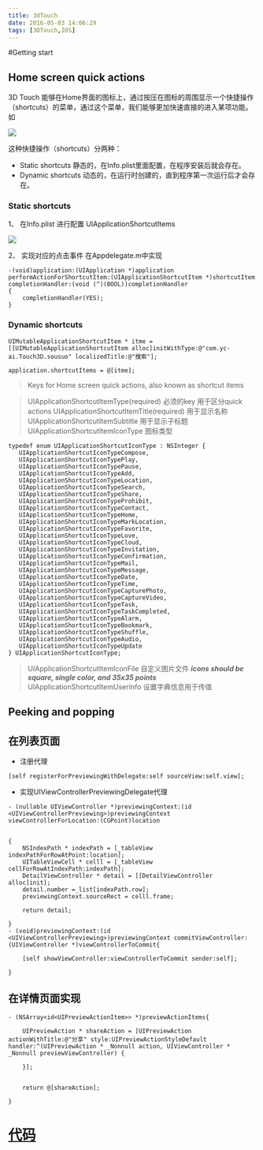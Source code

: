 ```yaml
---
title: 3dTouch
date: 2016-05-03 14:06:29
tags: [3DTouch,IOS]
---
```


#Getting start

## Home screen quick actions
3D Touch 能够在Home界面的图标上，通过按压在图标的周围显示一个快捷操作（shortcuts）的菜单，通过这个菜单，我们能够更加快速直接的进入某项功能。
如

![](https://developer.apple.com/library/ios/documentation/UserExperience/Conceptual/Adopting3DTouchOniPhone/Art/maps_directions_home_2x.png)

这种快捷操作（shortcuts）分两种：

* Static shortcuts 静态的，在Info.plist里面配置，在程序安装后就会存在。
* Dynamic shortcuts 动态的，在运行时创建的，直到程序第一次运行后才会存在。


### Static shortcuts


1、 在Info.plist 进行配置 UIApplicationShortcutItems

![](https://developer.apple.com/library/ios/documentation/General/Reference/InfoPlistKeyReference/Art/UIApplicationShortcutItems_plist_editor_2x.png)


2、 实现对应的点击事件
在Appdelegate.m中实现
 
```
-(void)application:(UIApplication *)application performActionForShortcutItem:(UIApplicationShortcutItem *)shortcutItem completionHandler:(void (^)(BOOL))completionHandler
{
    completionHandler(YES);
}
```
### Dynamic shortcuts

```
UIMutableApplicationShortcutItem * itme = [[UIMutableApplicationShortcutItem alloc]initWithType:@"com.yc-ai.Touch3D.sousuo" localizedTitle:@"搜索"];
        
application.shortcutItems = @[itme];

```
>Keys for Home screen quick actions, also known as shortcut items

>UIApplicationShortcutItemType(required)  必须的key 用于区分quick actions
>UIApplicationShortcutItemTitle(required) 用于显示名称
>UIApplicationShortcutItemSubtitle        用于显示子标题
>UIApplicationShortcutItemIconType        图标类型

```
typedef enum UIApplicationShortcutIconType : NSInteger {
   UIApplicationShortcutIconTypeCompose,
   UIApplicationShortcutIconTypePlay,
   UIApplicationShortcutIconTypePause,
   UIApplicationShortcutIconTypeAdd,
   UIApplicationShortcutIconTypeLocation,
   UIApplicationShortcutIconTypeSearch,
   UIApplicationShortcutIconTypeShare,
   UIApplicationShortcutIconTypeProhibit,
   UIApplicationShortcutIconTypeContact,
   UIApplicationShortcutIconTypeHome,
   UIApplicationShortcutIconTypeMarkLocation,
   UIApplicationShortcutIconTypeFavorite,
   UIApplicationShortcutIconTypeLove,
   UIApplicationShortcutIconTypeCloud,
   UIApplicationShortcutIconTypeInvitation,
   UIApplicationShortcutIconTypeConfirmation,
   UIApplicationShortcutIconTypeMail,
   UIApplicationShortcutIconTypeMessage,
   UIApplicationShortcutIconTypeDate,
   UIApplicationShortcutIconTypeTime,
   UIApplicationShortcutIconTypeCapturePhoto,
   UIApplicationShortcutIconTypeCaptureVideo,
   UIApplicationShortcutIconTypeTask,
   UIApplicationShortcutIconTypeTaskCompleted,
   UIApplicationShortcutIconTypeAlarm,
   UIApplicationShortcutIconTypeBookmark,
   UIApplicationShortcutIconTypeShuffle,
   UIApplicationShortcutIconTypeAudio,
   UIApplicationShortcutIconTypeUpdate 
} UIApplicationShortcutIconType;

```
>UIApplicationShortcutItemIconFile 自定义图片文件 ***icons should be square, single color, and 35x35 points*** 
>UIApplicationShortcutItemUserInfo 设置字典信息用于传值


## Peeking and popping

## 在列表页面

* 注册代理

```
[self registerForPreviewingWithDelegate:self sourceView:self.view];
```

* 实现UIViewControllerPreviewingDelegate代理

```
- (nullable UIViewController *)previewingContext:(id <UIViewControllerPreviewing>)previewingContext viewControllerForLocation:(CGPoint)location


{
    NSIndexPath * indexPath = [_tableView indexPathForRowAtPoint:location];
    UITableViewCell * celll = [_tableView cellForRowAtIndexPath:indexPath];
    DetailViewController * detail = [[DetailViewController alloc]init];
    detail.number =_list[indexPath.row];
    previewingContext.sourceRect = celll.frame;
    
    return detail;
    
}
- (void)previewingContext:(id <UIViewControllerPreviewing>)previewingContext commitViewController:(UIViewController *)viewControllerToCommit{

    [self showViewController:viewControllerToCommit sender:self];
    
}
```

## 在详情页面实现

```
- (NSArray<id<UIPreviewActionItem>> *)previewActionItems{
    
    UIPreviewAction * shareAction = [UIPreviewAction actionWithTitle:@"分享" style:UIPreviewActionStyleDefault handler:^(UIPreviewAction * _Nonnull action, UIViewController * _Nonnull previewViewController) {
        
    }];
    
    
    return @[shareAction];

}
```

# [代码](https://github.com/wpfcool/3DTouch.git)

